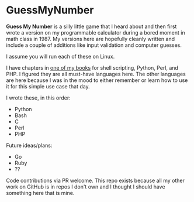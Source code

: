 # GuessMyNumber
**Guess My Number** is a silly little game that I heard about and then first wrote a version on my programmable calculator during a bored moment in math class in 1987. My versions here are hopefully cleanly written and include a couple of additions like input validation and computer guesses.

I assume you will run each of these on Linux.

I have chapters in [one of my books](https://www.amazon.com/Ubuntu-Linux-Unleashed-2021-14th-dp-0136778852/dp/0136778852/) for shell scripting, Python, Perl, and PHP. I figured they are all must-have languages here. The other languages are here because I was in the mood to either remember or learn how to use it for this simple use case that day.

I wrote these, in this order:
- Python
- Bash
- C
- Perl
- PHP

Future ideas/plans:
 - Go
 - Ruby
 - ??

Code contributions via PR welcome. This repo exists because all my other work on GitHub is in repos I don't own and I thought I should have something here that is mine.
